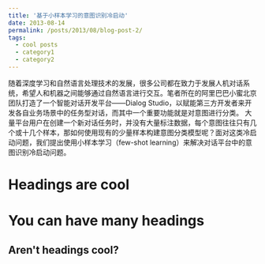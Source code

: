 ```yaml
---
title: '基于小样本学习的意图识别冷启动'
date: 2013-08-14
permalink: /posts/2013/08/blog-post-2/
tags:
  - cool posts
  - category1
  - category2
---
```



随着深度学习和自然语言处理技术的发展，很多公司都在致力于发展人机对话系统，希望人和机器之间能够通过自然语言进行交互。笔者所在的阿里巴巴小蜜北京团队打造了一个智能对话开发平台——Dialog Studio，以赋能第三方开发者来开发各自业务场景中的任务型对话，而其中一个重要功能就是对意图进行分类。
大量平台用户在创建一个新对话任务时，并没有大量标注数据，每个意图往往只有几个或十几个样本，那如何使用现有的少量样本构建意图分类模型呢？面对这类冷启动问题，我们提出使用小样本学习（few-shot learning）来解决对话平台中的意图识别冷启动问题。

Headings are cool
======

You can have many headings
======

Aren't headings cool?
------
